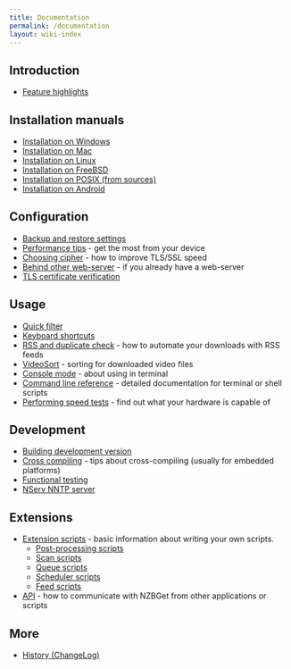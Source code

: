 ```yaml
---
title: Documentation
permalink: /documentation
layout: wiki-index
---
```

## Introduction
 - [Feature highlights](feature-highlights)

## Installation manuals
 - [Installation on Windows](installation-on-windows)
 - [Installation on Mac](installation-on-mac)
 - [Installation on Linux](installation-on-linux)
 - [Installation on FreeBSD](installation-on-freebsd)
 - [Installation on POSIX (from sources)](installation-on-posix)
 - [Installation on Android](installation-on-android)

## Configuration
 - [Backup and restore settings](backup-and-restore-settings)
 - [Performance tips](performance-tips) - get the most from your device
 - [Choosing cipher](choosing-cipher) - how to improve TLS/SSL speed
 - [Behind other web-server](behind-other-web-server) - if you already have a web-server
 - [TLS certificate verification](certificate-verification)

## Usage
 - [Quick filter](quick-filter)
 - [Keyboard shortcuts](keyboard_shortcuts)
 - [RSS and duplicate check](rss) - how to automate your downloads with RSS feeds
 - [VideoSort](https://github.com/nzbget-ng/VideoSort) - sorting for downloaded video files
 - [Console mode](console-mode) - about using in terminal
 - [Command line reference](command-line-reference) - detailed documentation for terminal or shell scripts
 - [Performing speed tests](performing-speed-tests) - find out what your hardware is capable of

## Development
 - [Building development version](building-development-version)
 - [Cross compiling](cross-compiling) - tips about cross-compiling (usually for embedded platforms)
 - [Functional testing](functional-testing)
 - [NServ NNTP server](nserv-nntp-server)

## Extensions
 - [Extension scripts](extension-scripts) - basic information about writing your own scripts.
    - [Post-processing scripts](post-processing-scripts)
    - [Scan scripts](scan-scripts)
    - [Queue scripts](queue-scripts)
    - [Scheduler scripts](scheduler-scripts)
    - [Feed scripts](feed-scripts)
 - [API](api) - how to communicate with NZBGet from other applications or scripts

## More
 - [History (ChangeLog)](history)
